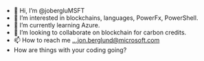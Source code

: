- 👋 Hi, I’m @jobergluMSFT
- 👀 I’m interested in blockchains, languages,  PowerFx, PowerShell. 
- 🌱 I’m currently learning Azure. 
- 💞️ I’m looking to collaborate on blockchain for carbon credits. 
- 📫 How to reach me ...jon.berglund@microsoft.com
- How are things with your coding going?  
<!---
jobergluMSFT/jobergluMSFT is a ✨ special ✨ repository because its `README.md` (this file) appears on your GitHub profile.
You can click the Preview link to take a look at your changes.
--->
